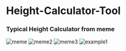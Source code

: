 # Height-Calculator-Tool

### Typical Height Calculator from meme 

![meme](https://user-images.githubusercontent.com/56477695/132377540-67c5b50a-48ee-4834-a9f3-fb8cf3027268.jpg)
![meme2](https://user-images.githubusercontent.com/56477695/132377570-ba7a5159-2d1a-433d-b7e6-e893b548c258.jpg)
![meme3](https://user-images.githubusercontent.com/56477695/132377573-3a920e11-e7a8-4b44-a9b2-bbdfa0b5dd7d.jpg)
![example1](https://user-images.githubusercontent.com/56477695/132377591-ec2bb9ce-0ae1-436f-9206-a74f802a42fe.jpg)
